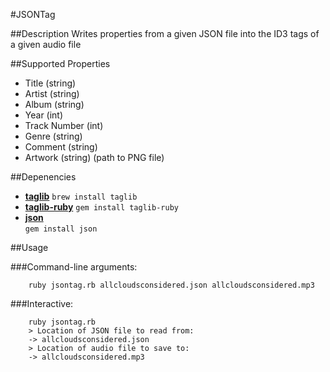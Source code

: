 #JSONTag

##Description
Writes properties from a given JSON file into the ID3 tags of a given audio file

##Supported Properties
* Title (string)
* Artist (string)
* Album (string)
* Year (int)
* Track Number (int)
* Genre (string)
* Comment (string)
* Artwork (string) (path to PNG file)

##Depenencies
* **[taglib](http://developer.kde.org/~wheeler/taglib.html)**
`brew install taglib`
* **[taglib-ruby](http://robinst.github.com/taglib-ruby/)**
`gem install taglib-ruby`
* **[json](http://flori.github.com/json/)**  
`gem install json`

##Usage

###Command-line arguments:

		ruby jsontag.rb allcloudsconsidered.json allcloudsconsidered.mp3

###Interactive:

		ruby jsontag.rb
		> Location of JSON file to read from:
		-> allcloudsconsidered.json
		> Location of audio file to save to:
		-> allcloudsconsidered.mp3
